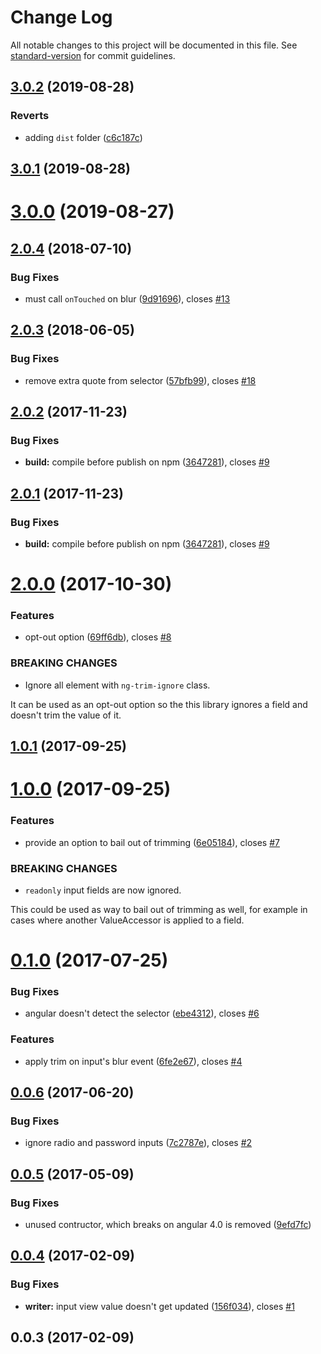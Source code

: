 # Change Log

All notable changes to this project will be documented in this file. See [standard-version](https://github.com/conventional-changelog/standard-version) for commit guidelines.

<a name="3.0.2"></a>
## [3.0.2](https://github.com/khashayar/ng-trim-value-accessor/compare/v3.0.1...v3.0.2) (2019-08-28)


### Reverts

* adding `dist` folder ([c6c187c](https://github.com/khashayar/ng-trim-value-accessor/commit/c6c187c))



<a name="3.0.1"></a>
## [3.0.1](https://github.com/khashayar/ng-trim-value-accessor/compare/v3.0.0...v3.0.1) (2019-08-28)



<a name="3.0.0"></a>
# [3.0.0](https://github.com/khashayar/ng-trim-value-accessor/compare/v2.0.4...v3.0.0) (2019-08-27)



<a name="2.0.4"></a>
## [2.0.4](https://github.com/khashayar/ng-trim-value-accessor/compare/v2.0.3...v2.0.4) (2018-07-10)


### Bug Fixes

* must call `onTouched` on blur ([9d91696](https://github.com/khashayar/ng-trim-value-accessor/commit/9d91696)), closes [#13](https://github.com/khashayar/ng-trim-value-accessor/issues/13)



<a name="2.0.3"></a>
## [2.0.3](https://github.com/khashayar/ng-trim-value-accessor/compare/v2.0.2...v2.0.3) (2018-06-05)


### Bug Fixes

* remove extra quote from selector ([57bfb99](https://github.com/khashayar/ng-trim-value-accessor/commit/57bfb99)), closes [#18](https://github.com/khashayar/ng-trim-value-accessor/issues/18)



<a name="2.0.2"></a>
## [2.0.2](https://github.com/khashayar/ng-trim-value-accessor/compare/v2.0.0...v2.0.2) (2017-11-23)


### Bug Fixes

* **build:** compile before publish on npm ([3647281](https://github.com/khashayar/ng-trim-value-accessor/commit/3647281)), closes [#9](https://github.com/khashayar/ng-trim-value-accessor/issues/9)



<a name="2.0.1"></a>
## [2.0.1](https://github.com/khashayar/ng-trim-value-accessor/compare/v2.0.0...v2.0.1) (2017-11-23)


### Bug Fixes

* **build:** compile before publish on npm ([3647281](https://github.com/khashayar/ng-trim-value-accessor/commit/3647281)), closes [#9](https://github.com/khashayar/ng-trim-value-accessor/issues/9)



<a name="2.0.0"></a>
# [2.0.0](https://github.com/khashayar/ng-trim-value-accessor/compare/v1.0.1...v2.0.0) (2017-10-30)


### Features

* opt-out option ([69ff6db](https://github.com/khashayar/ng-trim-value-accessor/commit/69ff6db)), closes [#8](https://github.com/khashayar/ng-trim-value-accessor/issues/8)


### BREAKING CHANGES

* Ignore all element with `ng-trim-ignore` class.

It can be used as an opt-out option so the this library ignores
a field and doesn't trim the value of it.



<a name="1.0.1"></a>
## [1.0.1](https://github.com/khashayar/ng-trim-value-accessor/compare/v1.0.0...v1.0.1) (2017-09-25)



<a name="1.0.0"></a>
# [1.0.0](https://github.com/khashayar/ng-trim-value-accessor/compare/v0.1.0...v1.0.0) (2017-09-25)


### Features

* provide an option to bail out of trimming ([6e05184](https://github.com/khashayar/ng-trim-value-accessor/commit/6e05184)), closes [#7](https://github.com/khashayar/ng-trim-value-accessor/issues/7)


### BREAKING CHANGES

* `readonly` input fields are now ignored.

This could be used as way to bail out of trimming as well, for
example in cases where another ValueAccessor is applied to a field.



<a name="0.1.0"></a>
# [0.1.0](https://github.com/khashayar/ng-trim-value-accessor/compare/v0.0.6...v0.1.0) (2017-07-25)


### Bug Fixes

* angular doesn't detect the selector ([ebe4312](https://github.com/khashayar/ng-trim-value-accessor/commit/ebe4312)), closes [#6](https://github.com/khashayar/ng-trim-value-accessor/issues/6)


### Features

* apply trim on input's blur event ([6fe2e67](https://github.com/khashayar/ng-trim-value-accessor/commit/6fe2e67)), closes [#4](https://github.com/khashayar/ng-trim-value-accessor/issues/4)



<a name="0.0.6"></a>
## [0.0.6](https://github.com/khashayar/ng-trim-value-accessor/compare/v0.0.5...v0.0.6) (2017-06-20)


### Bug Fixes

* ignore radio and password inputs ([7c2787e](https://github.com/khashayar/ng-trim-value-accessor/commit/7c2787e)), closes [#2](https://github.com/khashayar/ng-trim-value-accessor/issues/2)



<a name="0.0.5"></a>
## [0.0.5](https://github.com/khashayar/ng-trim-value-accessor/compare/v0.0.4...v0.0.5) (2017-05-09)


### Bug Fixes

* unused contructor, which breaks on angular 4.0 is removed ([9efd7fc](https://github.com/khashayar/ng-trim-value-accessor/commit/9efd7fc))



<a name="0.0.4"></a>
## [0.0.4](https://github.com/khashayar/ng-trim-value-accessor/compare/v0.0.3...v0.0.4) (2017-02-09)


### Bug Fixes

* **writer:** input view value doesn't get updated ([156f034](https://github.com/khashayar/ng-trim-value-accessor/commit/156f034)), closes [#1](https://github.com/khashayar/ng-trim-value-accessor/issues/1)



<a name="0.0.3"></a>
## 0.0.3 (2017-02-09)
